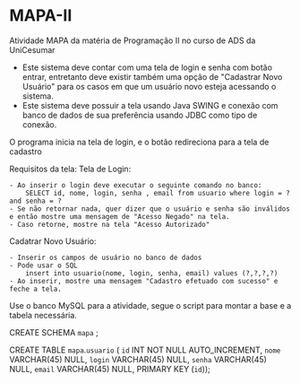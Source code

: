 # MAPA-II
 Atividade MAPA da matéria de Programação II no curso de ADS da UniCesumar
 
- Este sistema deve contar com uma tela de login e senha com botão entrar, entretanto deve existir também uma opção de "Cadastrar Novo Usuário" para os casos em que um usuário novo esteja acessando o sistema.
- Este sistema deve possuir a tela usando Java SWING e conexão com banco de dados de sua preferência usando JDBC como tipo de conexão.

O programa inicia na tela de login, e o botão redireciona para a tela de cadastro

Requisitos da tela:
Tela de Login: 

    - Ao inserir o login deve executar o seguinte comando no banco:
        SELECT id, nome, login, senha , email from usuario where login = ? and senha = ?
    - Se não retornar nada, quer dizer que o usuário e senha são inválidos e então mostre uma mensagem de "Acesso Negado" na tela.
    - Caso retorne, mostre na tela "Acesso Autorizado"
    
Cadatrar Novo Usuário:

    - Inserir os campos de usuário no banco de dados
    - Pode usar o SQL 
        insert into usuario(nome, login, senha, email) values (?,?,?,?)
    - Ao inserir, mostre uma mensagem "Cadastro efetuado com sucesso" e feche a tela.
    
Use o banco MySQL para a atividade, segue o script para montar a base e a tabela necessária.

CREATE SCHEMA `mapa` ;

CREATE TABLE `mapa`.`usuario` (
  `id` INT NOT NULL AUTO_INCREMENT,
  `nome` VARCHAR(45) NULL,
  `login` VARCHAR(45) NULL,
  `senha` VARCHAR(45) NULL,
  `email` VARCHAR(45) NULL,
  PRIMARY KEY (`id`));
